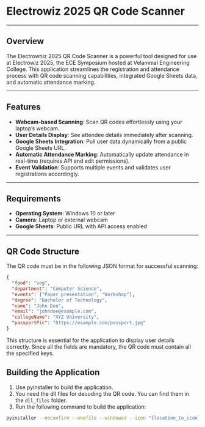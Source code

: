 # Electrowiz 2025 QR Code Scanner
---

## Overview
The Electrowhiz 2025 QR Code Scanner is a powerful tool designed for use at Electrowiz 2025, the ECE Symposium hosted at Velammal Engineering College. This application streamlines the registration and attendance process with QR code scanning capabilities, integrated Google Sheets data, and automatic attendance marking.

---

## Features
- **Webcam-based Scanning**: Scan QR codes effortlessly using your laptop’s webcam.
- **User Details Display**: See attendee details immediately after scanning.
- **Google Sheets Integration**: Pull user data dynamically from a public Google Sheets URL.
- **Automatic Attendance Marking**: Automatically update attendance in real-time (requires API and edit permissions).
- **Event Validation**: Supports multiple events and validates user registrations accordingly.

---

## Requirements
- **Operating System**: Windows 10 or later
- **Camera**: Laptop or external webcam
- **Google Sheets**: Public URL with API access enabled

---

## QR Code Structure
The QR code must be in the following JSON format for successful scanning:

```json
{
  "food": "veg",
  "department": "Computer Science",
  "events": ["Paper presentation", "Workshop"],
  "degree": "Bachelor of Technology",
  "name": "John Doe",
  "email": "johndoe@example.com",
  "collegeName": "XYZ University",
  "passportPic": "https://example.com/passport.jpg"
}
```
This structure is essential for the application to display user details correctly. Since all the fields are mandatory, the QR code must contain all the specified keys. 

## Building the Application

1. Use pyinstaller to build the application.
1. You need the dll files for decoding the QR code. You can find them in the `dll_files` folder.
2. Run the following command to build the application:

```bash
pyinstaller --noconfirm --onefile --windowed --icon "{location_to_icon}" --add-data "(location_to_credentials);." --add-binary "{location_to_libconv.dll};." --add-binary "{location_to_libzbar-64.dll};."  "{location_to_main.py}"
```

